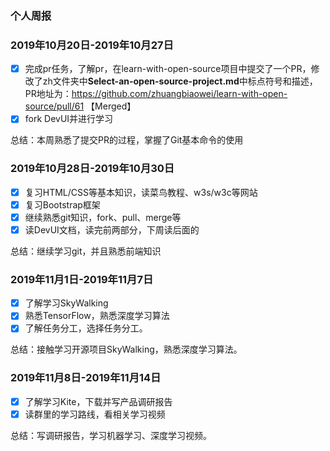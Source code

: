 ### 个人周报

### 2019年10月20日-2019年10月27日

- [x]  完成pr任务，了解pr，在learn-with-open-source项目中提交了一个PR，修改了zh文件夹中**Select-an-open-source-project.md**中标点符号和描述，PR地址为：https://github.com/zhuangbiaowei/learn-with-open-source/pull/61  【Merged】
- [x] fork DevUI并进行学习

总结：本周熟悉了提交PR的过程，掌握了Git基本命令的使用 

### 2019年10月28日-2019年10月30日

- [x] 复习HTML/CSS等基本知识，读菜鸟教程、w3s/w3c等网站
- [x] 复习Bootstrap框架
- [x] 继续熟悉git知识，fork、pull、merge等
- [x] 读DevUI文档，读完前两部分，下周读后面的

总结：继续学习git，并且熟悉前端知识

### 2019年11月1日-2019年11月7日

- [x] 了解学习SkyWalking
- [x] 熟悉TensorFlow，熟悉深度学习算法
- [x] 了解任务分工，选择任务分工。

总结：接触学习开源项目SkyWalking，熟悉深度学习算法。

### 2019年11月8日-2019年11月14日

- [x] 了解学习Kite，下载并写产品调研报告
- [x] 读群里的学习路线，看相关学习视频

总结：写调研报告，学习机器学习、深度学习视频。

